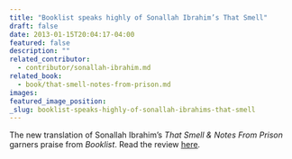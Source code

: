 ```yaml
---
title: "Booklist speaks highly of Sonallah Ibrahim’s That Smell"
draft: false
date: 2013-01-15T20:04:17-04:00
featured: false
description: ""
related_contributor:
  - contributor/sonallah-ibrahim.md
related_book:
  - book/that-smell-notes-from-prison.md
images:
featured_image_position: 
_slug: booklist-speaks-highly-of-sonallah-ibrahims-that-smell
---
```


The new translation of Sonallah Ibrahim’s _That Smell & Notes From Prison_ garners praise from _Booklist_. Read the review [<u>here</u>](http://booklistonline.com/%28X%281%29A%28sG_pc_j_zQEkAAAAZTAxODNmN2YtZmJjNy00NTZmLWI5YzktYmMzMGY1MmNjNTMw4hzai1iTgqqgwrQSrKSpcQEU4oI1%29%29/ProductInfo.aspx?pid=5873006&AspxAutoDetectCookieSupport=1).


